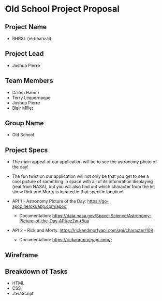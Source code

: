 # Old School Project Proposal 

## Project Name
* RHRSL (re·hears·al) 

## Project Lead
* Joshua Pierre 

## Team Members
 * Cailen Hamm
 * Terry Lequernaque
 * Joshua Pierre
 * Blair Millet

## Group Name
* Old School 

## Project Specs
* The main appeal of our application will be to see the astronomy photo of the day! 
* The fun twist on our application will not only be that you get to see a cool picture of something in space with all of its infomration displaying (real from NASA), but you will also find out which character from the hit show Rick and Morty is located in that specific location!  

* API 1 - Astronomy Picture of the Day: https://go-apod.herokuapp.com/apod 
    * Documentation: https://data.nasa.gov/Space-Science/Astronomy-Picture-of-the-Day-API/ez2w-t8ua 
* API 2 - Rick and Morty: https://rickandmortyapi.com/api/character/108
    * Documentation: https://rickandmortyapi.com/; 

## Wireframe


## Breakdown of Tasks
* HTML 
* CSS
* JavaScript


